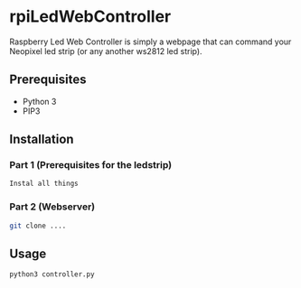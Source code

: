 # rpiLedWebController

Raspberry Led Web Controller is simply a webpage that can command your Neopixel led strip (or any another ws2812 led strip).

## Prerequisites

- Python 3
- PIP3

## Installation
### Part 1 (Prerequisites for the ledstrip)

```bash
Instal all things
```

### Part 2 (Webserver)

```bash
git clone ....
```

## Usage

```python
python3 controller.py
